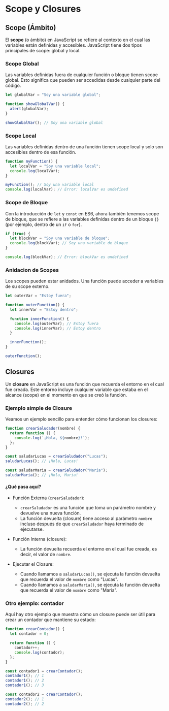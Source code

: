 # Scope y Closures

## Scope (Ámbito)

El **scope** (o ámbito) en JavaScript se refiere al contexto en el cual las variables están definidas y accesibles. JavaScript tiene dos tipos principales de scope: global y local.

### Scope Global

Las variables definidas fuera de cualquier función o bloque tienen scope global. Esto significa que pueden ser accedidas desde cualquier parte del código.

```js
let globalVar = "Soy una variable global";

function showGlobalVar() {
  alert(globalVar);
}

showGlobalVar(); // Soy una variable global
```

### Scope Local

Las variables definidas dentro de una función tienen scope local y solo son accesibles dentro de esa función.

```js
function myFunction() {
  let localVar = "Soy una variable local";
  console.log(localVar);
}

myFunction(); // Soy una variable local
console.log(localVar); // Error: localVar es undefined
```

### Scope de Bloque

Con la introducción de `let` y `const` en ES6, ahora también tenemos scope de bloque, que se refiere a las variables definidas dentro de un bloque `{}` (por ejemplo, dentro de un `if` o `for`).

```js
if (true) {
  let blockVar = "Soy una variable de bloque";
  console.log(blockVar); // Soy una variable de bloque
}

console.log(blockVar); // Error: blockVar es undefined
```

### Anidacion de Scopes

Los scopes pueden estar anidados. Una función puede acceder a variables de su scope externo.

```js
let outerVar = "Estoy fuera";

function outerFunction() {
  let innerVar = "Estoy dentro";

  function innerFunction() {
    console.log(outerVar); // Estoy fuera
    console.log(innerVar); // Estoy dentro
  }

  innerFunction();
}

outerFunction();
```

## Closures

Un **closure** en JavaScript es una función que recuerda el entorno en el cual fue creada. Este entorno incluye cualquier variable que estaba en el alcance (scope) en el momento en que se creó la función.

### Ejemplo simple de Closure

Veamos un ejemplo sencillo para entender cómo funcionan los closures:

```js
function crearSaludador(nombre) {
  return function () {
    console.log(`¡Hola, ${nombre}!`);
  };
}

const saludarLucas = crearSaludador("Lucas");
saludarLucas(); // ¡Hola, Lucas!

const saludarMaria = crearSaludador("Maria");
saludarMaria(); // ¡Hola, Maria!
```

#### ¿Qué pasa aquí?

- Función Externa (`crearSaludador`):

  - `crearSaludador` es una función que toma un parámetro nombre y devuelve una nueva función.
  - La función devuelta (closure) tiene acceso al parámetro `nombre` incluso después de que `crearSaludador` haya terminado de ejecutarse.

- Función Interna (closure):

  - La función devuelta recuerda el entorno en el cual fue creada, es decir, el valor de `nombre`.

- Ejecutar el Closure:

  - Cuando llamamos a `saludarLucas()`, se ejecuta la función devuelta que recuerda el valor de `nombre` como "Lucas".
  - Cuando llamamos a `saludarMaria()`, se ejecuta la función devuelta que recuerda el valor de `nombre` como "Maria".

### Otro ejemplo: contador

Aquí hay otro ejemplo que muestra cómo un closure puede ser útil para crear un contador que mantiene su estado:

```js
function crearContador() {
  let contador = 0;

  return function () {
    contador++;
    console.log(contador);
  };
}

const contador1 = crearContador();
contador1(); // 1
contador1(); // 2
contador1(); // 3

const contador2 = crearContador();
contador2(); // 1
contador2(); // 2
```
